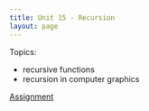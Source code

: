 ```yaml
---
title: Unit 15 - Recursion
layout: page
---
```


Topics:

- recursive functions
- recursion in computer graphics

     
[Assignment](Unit15_Assignment)



